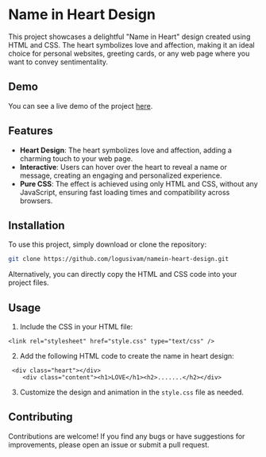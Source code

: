 # Name in Heart Design

This project showcases a delightful "Name in Heart" design created using HTML and CSS. The heart symbolizes love and affection, making it an ideal choice for personal websites, greeting cards, or any web page where you want to convey sentimentality.

## Demo

You can see a live demo of the project [here](https://logusivam.github.io/namein-heart/).

## Features

- **Heart Design**: The heart symbolizes love and affection, adding a charming touch to your web page.
- **Interactive**: Users can hover over the heart to reveal a name or message, creating an engaging and personalized experience.
- **Pure CSS**: The effect is achieved using only HTML and CSS, without any JavaScript, ensuring fast loading times and compatibility across browsers.

## Installation

To use this project, simply download or clone the repository:

```bash
git clone https://github.com/logusivam/namein-heart-design.git
```

Alternatively, you can directly copy the HTML and CSS code into your project files.

## Usage
1. Include the CSS in your HTML file:
```
<link rel="stylesheet" href="style.css" type="text/css" />
```
2. Add the following HTML code to create the name in heart design:
```
 <div class="heart"></div>
    <div class="content"><h1>LOVE</h1><h2>.......</h2></div>
```
3. Customize the design and animation in the `style.css` file as needed.


## Contributing
Contributions are welcome! If you find any bugs or have suggestions for improvements, please open an issue or submit a pull request.











